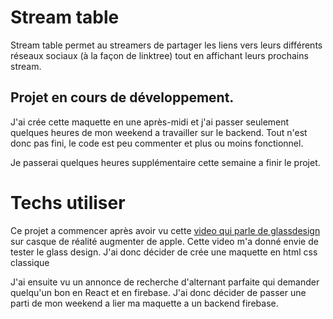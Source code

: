 # Stream table

Stream table permet au streamers de partager les liens vers leurs différents réseaux sociaux (à la façon de linktree) tout en affichant leurs prochains stream. 

## Projet en cours de développement. 

J'ai crée cette maquette en une après-midi et j'ai passer seulement quelques heures de mon weekend a travailler sur le backend. Tout n'est donc pas fini, le code est peu commenter et plus ou moins fonctionnel. 

Je passerai quelques heures supplémentaire cette semaine a finir le projet.

# Techs utiliser

Ce projet a commencer après avoir vu cette [video qui parle de glassdesign](https://www.youtube.com/watch?v=St05pqdSdJ0) sur casque de réalité augmenter de apple.
Cette video m'a donné envie de tester le glass design. J'ai donc décider de crée une maquette en html css classique

J'ai ensuite vu un annonce de recherche d'alternant parfaite qui demander quelqu'un bon en React et en firebase. J'ai donc décider de passer une parti de mon weekend a lier ma maquette a un backend firebase.

